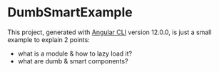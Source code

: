 # DumbSmartExample

This project, generated with [Angular CLI](https://github.com/angular/angular-cli) version 12.0.0, is just a small example to explain 2 points:
- what is a module & how to lazy load it?
- what are dumb & smart components?
